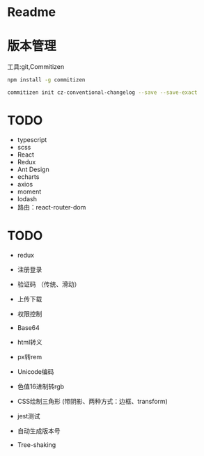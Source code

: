 # Readme

## 
# 版本管理
工具:git,Commitizen
```bash
npm install -g commitizen
```
```bash
commitizen init cz-conventional-changelog --save --save-exact
```
# TODO
- typescript
- scss
- React
- Redux
- Ant Design
- echarts
- axios
- moment
- lodash
- 路由：react-router-dom

# TODO

- redux

- 注册登录
- 验证码 （传统、滑动）
- 上传下载
- 权限控制

- Base64
- html转义
- px转rem
- Unicode编码
- 色值16进制转rgb
- CSS绘制三角形 (带阴影、两种方式：边框、transform)
- jest测试
- 自动生成版本号
- Tree-shaking
